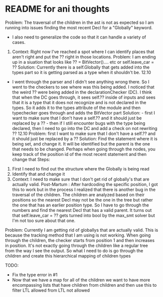 # README for ani thoughts

Problem: The traversal of the children in the ast is not as expected so I am running into issues finding the most recent Decl for a "Globally" keyword.
- I also need to generalize the code so that it can handle a variety of cases.


1. Context: Right now I've reached a spot where I can identify places that aren't right and put the ?? right in those locations.
Problem: I am ending up in a siuation that looks like ?? = BitVector().... etc or self.leave_car = ??
Solution: Currently there is a self.Globally that gets added into the types part so it is getting parsed as a type when it shouldn't be.
12.10
- I went through the parser and I didn't see anything wrong there. So I went to the checkers to see where was this being added. I noticed that the weird ?? were being added in the declarationChecker (DC). I think that when the DC goes through, it sees self.?? inside of inputs and sees that it is a type that it does not recognize and is not declared in the types. So it adds it to the types attribute of the module and then typechecker goes through and adds the BitVector part
    Solution:
        - first I want to make sure that I don't have a self.?? and it should just be replaced by a ??
        - then if I still encounter bugs with the type being declared, then I need to go into the DC and add a check on not rewriting ??
12.10
Problem: first I want to make sure that I don't have a self.?? and it should just be replaced by a ??
Solution: Find the statement where it is being set, and change it. It will be identified but the parent is the one that needs to be changed. Perhaps when going through the nodes, you keep track of the position id of the most recent statement and then change that
Steps:
1. First I need to find out the structure where the Globally is being read
2. Identify that and change it
2. Context: I need to make sure that I don't get rid of globally's that are actually valid.
Post-Martum : After hardcoding the specific position, I got this to work but in the process I realized that there is another bug in the traversal of the children. The children are analyzed based on their positions so the nearest Decl may not be the one in the tree but rather the one that has an earlier position type. So I have to go through the numbers and find the nearest Decl that has a valid parent.
It turns out that self.leave_car = ?? gets turned into bool by the max_smt solver but I'm not too sure about that one.

Problem: Currently I am getting rid of globallys that are actually valid. This is because the tracking method that I am using is not working. When going through the children, the checker starts from position 1 and then increases in position. It's not exactly going through the children like a regular tree from the way I see the output. So what I need to do is go through the children and create this hierarchical mapping of children types

TODO:
- Fix the type error in #1
- Now that we have a map for all of the children we want to have more encompassing lists that have children from children and then use this to filter LTL allowed from LTL not allowed
